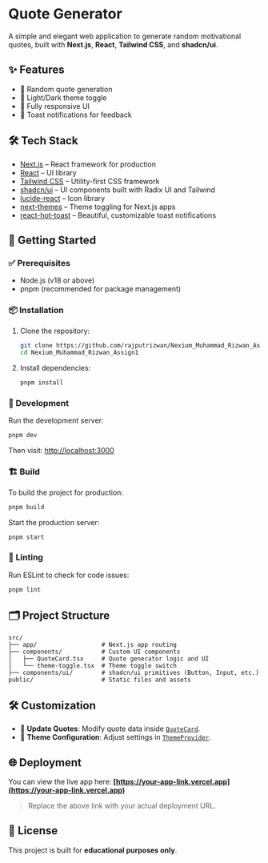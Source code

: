 
# Quote Generator

A simple and elegant web application to generate random motivational quotes, built with **Next.js**, **React**, **Tailwind CSS**, and **shadcn/ui**.

## ✨ Features

- 🎯 Random quote generation
- 🌙 Light/Dark theme toggle
- 📱 Fully responsive UI
- 🔔 Toast notifications for feedback

## 🛠️ Tech Stack

- [Next.js](https://nextjs.org/) – React framework for production
- [React](https://react.dev/) – UI library
- [Tailwind CSS](https://tailwindcss.com/) – Utility-first CSS framework
- [shadcn/ui](https://ui.shadcn.com/) – UI components built with Radix UI and Tailwind
- [lucide-react](https://lucide.dev/) – Icon library
- [next-themes](https://github.com/pacocoursey/next-themes) – Theme toggling for Next.js apps
- [react-hot-toast](https://react-hot-toast.com/) – Beautiful, customizable toast notifications

## 🚀 Getting Started

### ✅ Prerequisites

- Node.js (v18 or above)
- pnpm (recommended for package management)

### 📦 Installation

1. Clone the repository:

   ```bash
   git clone https://github.com/rajputrizwan/Nexium_Muhammad_Rizwan_Assign1.git
   cd Nexium_Muhammad_Rizwan_Assign1
   ```

2. Install dependencies:

   ```bash
   pnpm install
   ```

### 🧪 Development

Run the development server:

```bash
pnpm dev
```

Then visit: [http://localhost:3000](http://localhost:3000)

### 🏗️ Build

To build the project for production:

```bash
pnpm build
```

Start the production server:

```bash
pnpm start
```

### 🧹 Linting

Run ESLint to check for code issues:

```bash
pnpm lint
```

## 🗂️ Project Structure

```
src/
├── app/                  # Next.js app routing
├── components/           # Custom UI components
│   ├── QuoteCard.tsx     # Quote generator logic and UI
│   └── theme-toggle.tsx  # Theme toggle switch
├── components/ui/        # shadcn/ui primitives (Button, Input, etc.)
public/                   # Static files and assets
```

## 🛠️ Customization

- 💬 **Update Quotes**: Modify quote data inside [`QuoteCard`](src/components/QuoteCard.tsx).
- 🎨 **Theme Configuration**: Adjust settings in [`ThemeProvider`](src/components/theme-provider.tsx).

## 🌐 Deployment

You can view the live app here: **[https://your-app-link.vercel.app](https://your-app-link.vercel.app)**

> Replace the above link with your actual deployment URL.

## 📄 License

This project is built for **educational purposes only**.
